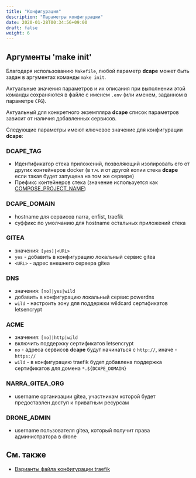 ```yaml
---
title: "Конфигурация"
description: "Параметры конфигурации"
date: 2020-01-28T00:34:56+09:00
draft: false
weight: 6
---
```


## Аргументы 'make init'

Благодаря использованию `Makefile`, любой параметр **dcape** может быть задан в аргументах команды `make init`.

Актуальные значения параметров и их описания при выполнении этой команды сохраняются в файле с именем `.env` (или именем, заданном в параметре `CFG`).

Актуальный для конкретного экземпляра **dcape** список параметров зависит от наличия добавленных сервисов.

Следующие параметры имеют ключевое значение для конфигурации **dcape**:

### DCAPE_TAG

* Идентификатор стека приложений, позволяющий изолировать его от других контейнеров docker (в т.ч. и от другой копии стека **dcape** если такая будет запущена на том же сервере)
* Префикс контейнеров стека (значение используется как [COMPOSE_PROJECT_NAME](https://docs.docker.com/compose/reference/envvars/#compose_project_name))

### DCAPE_DOMAIN

* hostname для сервисов narra, enfist, traefik
* суффикс по умолчанию для hostname остальных приложений стека

### GITEA

* значения: `[yes]|<URL>`
* `yes` - добавить в конфигурацию локальный сервис gitea
* `<URL>` - адрес внешнего сервера gitea

### DNS

* значения: `[no]|yes|wild`
* добавить в конфигурацию локальный сервис powerdns
* `wild` - настроить зону для поддержки wildcard сертификатов letsencrypt

### ACME

* значения: `[no]|http|wild`
* включить поддержку сертификатов letsencrypt
* `no` - адреса сервисов **dcape** будут начинаться с `http://`, иначе - `https://`
* `wild` - в конфигурацию traefik будет добавлена поддержка сертификатов для домена `*.${DCAPE_DOMAIN}`

### NARRA_GITEA_ORG

* username организации gitea, участникам которой будет предоставлен доступ к приватным ресурсам

### DRONE_ADMIN

* username пользователя gitea, который получит права администратора в drone

## См. также

* [Варианты файла конфигурации traefik](/dcape/baseapps/traefik/#configs)
